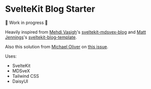 # SvelteKit Blog Starter

🚧 Work in progress 🚧

Heavily inspired from [Mehdi Vasigh]'s [sveltekit-mdsvex-blog] and
[Matt Jennings]'s [sveltekit-blog-template].

Also this solution from [Michael Oliver] on [this issue].

Uses:

- SvelteKit
- MDSveX
- Tailwind CSS
- DaisyUI

<!-- Links -->

[mehdi vasigh]: https://github.com/mvasigh
[sveltekit-mdsvex-blog]:
  https://github.com/mvasigh/sveltekit-mdsvex-blog
[matt jennings]: https://github.com/mattjennings
[sveltekit-blog-template]:
  https://github.com/mattjennings/sveltekit-blog-template
[michael oliver]: https://github.com/michael0liver
[this issue]: https://github.com/pngwn/MDsveX/issues/294
